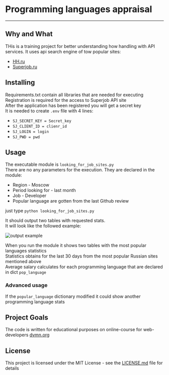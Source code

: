 # Programming languages appraisal 
***
## Why and What
THis is a training project for better understanding how handling with API services.
It uses api search engine of tow popular sites:  
* [HH.ru](https://api.hh.ru/)  
* [Superjob.ru](https://api.superjob.ru)  


## Installing
Requirements.txt contain all libraries that are needed for executing  
Registration is required for the access to Superjob API site  
After the application has been registered you will get a secret key  
It is needed to create `.env` file with 4 lines:

* `SJ_SECRET_KEY = Secret_key`
* `SJ_CLIENT_ID = clienr_id`
* `SJ_LOGIN = login`
* `SJ_PWD = pwd` 

## Usage
The executable module is `looking_for_job_sites.py`  
There are no any parameters for the execution. 
They are declared in the module:  
* Region - Moscow
* Period looking for - last month
* Job - Developer
* Popular language are gotten from the last Github review

just type `python looking_for_job_sites.py`

It should output two tables with requested stats.  
It will look like the followed example:

![output example](doc/salary_report.jpg)


When you run the module it shows two tables with the most popular languages statistics  
Statistics obtains for the last 30 days from the most popular Russian sites mentioned above  
Average salary calculates for each programming language that are declared in dict `pop_language` 
 

### Advanced usage
If the `popular_language` dictionary  modified it could show another programming language stats 


## Project Goals
The code is written for educational purposes on online-course for web-developers [dvmn.org](https://dvmn.org/modules/)

## License
This project is licensed under the MIT License - see the [LICENSE.md](https://github.com/psergal/bitly/blob/master/license.md) file for details  
